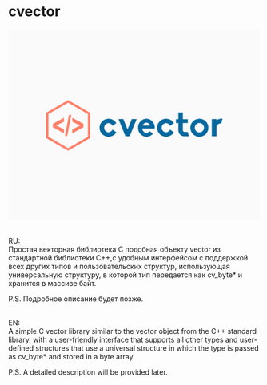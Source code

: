 # cvector

![Alt Text](https://github.com/ivanMoskalevDev/cvector/blob/main/Resources/logo.png)

\
RU: \
Простая векторная библиотека C подобная объекту vector 
из стандартной библиотеки C++,с удобным интерфейсом с поддержкой всех 
других типов и пользовательских структур,
использующая универсальную структуру,
в которой тип передается как cv_byte* и хранится в массиве байт.

P.S. Подробное описание будет позже.

\
EN: \
A simple C vector library similar to the vector object
from the C++ standard library, with a user-friendly interface that supports all 
other types and user-defined structures
that use a universal structure
in which the type is passed as cv_byte* and stored in a byte array.

P.S. A detailed description will be provided later.

